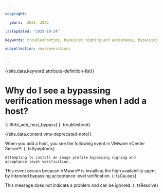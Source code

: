 ```yaml
---

copyright:

  years:  2020, 2025

lastupdated: "2025-10-24"

keywords: troubleshooting, bypassing signing and acceptance, bypassing verification issue

subcollection: vmwaresolutions


---
```


{{site.data.keyword.attribute-definition-list}}

# Why do I see a bypassing verification message when I add a host?
{: #trbl_add_host_bypass}
{: troubleshoot}

{{site.data.content.vms-deprecated-note}}

When you add a host, you see the following event in VMware vCenter Server®:
{: tsSymptoms}

`Attempting to install an image profile bypassing signing and acceptance level verification.`

This event occurs because VMware® is installing the high availability agent by intended bypassing acceptance level verification.
{: tsCauses}

This message does not indicate a problem and can be ignored.
{: tsResolve}
